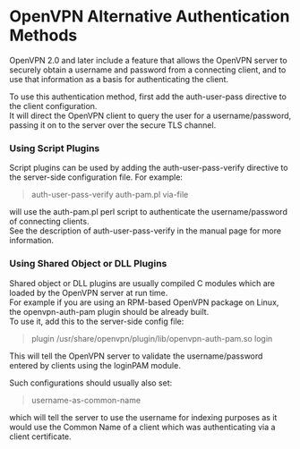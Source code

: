 # OpenVPN Alternative Authentication Methods



OpenVPN 2.0 and later include a feature that allows the OpenVPN server to securely obtain a username and password from a connecting client, and to use that information as a basis for authenticating the client.  

To use this authentication method, first add the auth-user-pass directive to the client configuration.   
It will direct the OpenVPN client to query the user for a username/password, passing it on to the server over the secure TLS channel.  


### Using Script Plugins

Script plugins can be used by adding the auth-user-pass-verify directive to the server-side configuration file. For example:

> auth-user-pass-verify auth-pam.pl via-file

will use the auth-pam.pl perl script to authenticate the username/password of connecting clients.  
See the description of auth-user-pass-verify in the manual page for more information.  

### Using Shared Object or DLL Plugins

Shared object or DLL plugins are usually compiled C modules which are loaded by the OpenVPN server at run time.  
For example if you are using an RPM-based OpenVPN package on Linux, the openvpn-auth-pam plugin should be already built.  
To use it, add this to the server-side config file:

> plugin /usr/share/openvpn/plugin/lib/openvpn-auth-pam.so login

This will tell the OpenVPN server to validate the username/password entered by clients using the loginPAM module.  

Such configurations should usually also set:  

> username-as-common-name

which will tell the server to use the username for indexing purposes as it would use the Common Name of a client which was authenticating via a client certificate.
